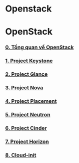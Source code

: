 <h1>Openstack</h1>

# OpenStack
### [0. Tổng quan về OpenStack]()
### [1. Project Keystone]()
### [2. Project Glance]()
### [3. Project Nova]()
### [4. Project Placement]()
### [5. Project Neutron]()
### [6. Project Cinder]()
### [7. Project Horizon]()
### [8. Cloud-init]()